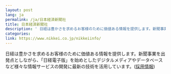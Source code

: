 ```yaml
---
layout: post
lang: ja
permalink: /ja/日本経済新聞社
title: 日本経済新聞社
description: ' 日経は豊かさを求めるお客様のために価値ある情報を提供します。新聞事業を出発点としながら、「日経電子版」を始めとしたデジタルメディアやデータベースなど様々な情報サービスの開発に最新の技術を活用しています。(採用情報) '
categories: 
link: https://www.nikkei.co.jp/nikkeiinfo/
---
```


<p>日経は豊かさを求めるお客様のために価値ある情報を提供します。新聞事業を出発点としながら、「日経電子版」を始めとしたデジタルメディアやデータベースなど様々な情報サービスの開発に最新の技術を活用しています。(<a href="https://hack.nikkei.com/">採用情報</a>)</p>

